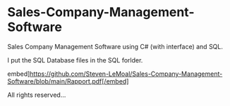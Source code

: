 # Sales-Company-Management-Software

Sales Company Management Software using C# (with interface) and SQL.

I put the SQL Database files in the SQL forlder.

embed]https://github.com/Steven-LeMoal/Sales-Company-Management-Software/blob/main/Rapport.pdf[/embed]

All rights reserved...
